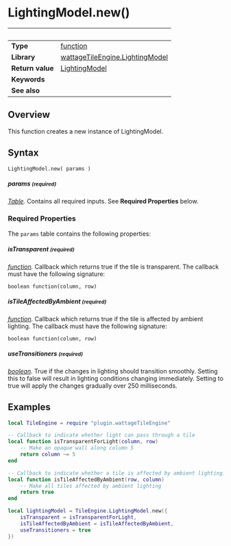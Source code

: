 # LightingModel.new()

|                      | &nbsp; 
| -------------------- | ---------------------------------------------------------------
| __Type__             | [function](http://docs.coronalabs.com/api/type/Function.html)
| __Library__          | [wattageTileEngine.LightingModel](type_lightingModel.markdown)
| __Return value__     | [LightingModel](type_lightingModel.markdown)
| __Keywords__         | 
| __See also__         | 


## Overview

This function creates a new instance of LightingModel.


## Syntax

	LightingModel.new( params )

##### params <small>(required)</small>
_[Table](http://docs.coronalabs.com/api/type/Table.html)._
Contains all required inputs. See **Required Properties** below.


### Required Properties

The `params` table contains the following properties:

##### isTransparent <small>(required)</small>
_[function](http://docs.coronalabs.com/api/type/Function.html)._
Callback which returns true if the tile is transparent.  The callback
must have the following signature:

    boolean function(column, row)


##### isTileAffectedByAmbient <small>(required)</small>
_[function](http://docs.coronalabs.com/api/type/Function.html)._
Callback which returns true if the tile is affected by ambient lighting.
The callback must have the following signature:

    boolean function(column, row)

##### useTransitioners <small>(required)</small>
_[boolean](https://docs.coronalabs.com/api/type/Boolean.html)._
True if the changes in lighting should transition smoothly.  Setting
this to false will result in lighting conditions changing immediately.
Setting to true will apply the changes gradually over 250 milliseconds.


## Examples

``````lua
local TileEngine = require "plugin.wattageTileEngine"

-- Callback to indicate whether light can pass through a tile
local function isTransparentForLight(column, row)
    -- Make an opaque wall along column 5
    return column ~= 5
end

-- Callback to indicate whether a tile is affected by ambient lighting.
local function isTileAffectedByAmbient(row, column)
    -- Make all tiles affected by ambient lighting
    return true
end

local lightingModel = TileEngine.LightingModel.new({
    isTransparent = isTransparentForLight,
    isTileAffectedByAmbient = isTileAffectedByAmbient,
    useTransitioners = true
})
``````
